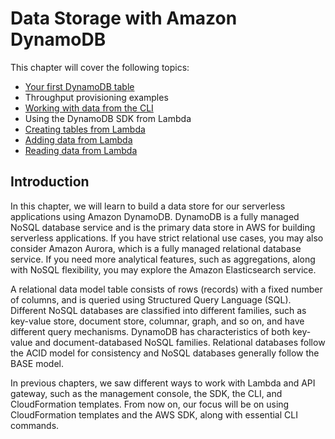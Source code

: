 # Data Storage with Amazon DynamoDB
This chapter will cover the following topics:

* [Your first DynamoDB table](./your-first-dynamodb-table/README.md)
* Throughput provisioning examples
* [Working with data from the CLI](./working-with-data-from-cli/)
* Using the DynamoDB SDK from Lambda
* [Creating tables from Lambda](./creating-tables-from-lambda/)
* [Adding data from Lambda](./adding-data-items-from-lambda/)
* [Reading data from Lambda](./reading-data-items-from-lambda/)


## Introduction
In this chapter, we will learn to build a data store for our serverless applications using Amazon DynamoDB. DynamoDB is a fully managed NoSQL database service and is the primary data store in AWS for building serverless applications. If you have strict relational use cases, you may also consider Amazon Aurora, which is a fully managed relational database service. If you need more analytical features, such as aggregations, along with NoSQL flexibility, you may explore the Amazon Elasticsearch service.

A relational data model table consists of rows (records) with a fixed number of columns, and is queried using Structured Query Language (SQL). Different NoSQL databases are classified into different families, such as key-value store, document store, columnar, graph, and so on, and have different query mechanisms. DynamoDB has characteristics of both key-value and document-databased NoSQL families. Relational databases follow the ACID model for consistency and NoSQL databases generally follow the BASE model. 

In previous chapters, we saw different ways to work with Lambda and API gateway, such as the management console, the SDK, the CLI, and CloudFormation templates. From now on, our focus will be on using CloudFormation templates and the AWS SDK, along with essential CLI commands.